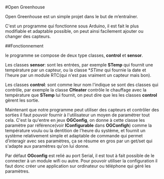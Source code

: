 #Open Greenhouse

Open Greenhouse est un simple projet dans le but de m’entraîner.

C'est un programme qui fonctionne sous Arduino, il est fait le plus modifiable et adaptable possible,
on peut ainsi facilement ajouter ou changer des capteurs.

##Fonctionnement

le programme se compose de deux type classes, **control** et **sensor**.

Les classes **sensor**:
	sont les entrées, par exemple **STemp** qui fournit une température
	par un capteur, ou la classe **STime* qui fournie la date et l'heure par
	un module RTC(qui n'est pas vraiment un capteur mais bon).

Les classes **control**:
	sont comme leur nom l'indique se sont des classes qui contrôle, par exemple la classe **CHeater**
	contrôle le chauffage avec la température que **STemp** lui fournit, on peut dire que les
	les classes **control** gèrent les sortie.

Maintenant que notre programme peut utiliser des capteurs et contrôler des sorties il faut pouvoir fournir
à l'utilisateur un moyen de paramétrer tout cela.
C'est la qu'entre en jeux **OGConfig**, on donne à cette classe les paramètre par référence(voir **IConfigurable** dans **OGConfigh**) comme
la température voulu ou  la dentition de l'heure du système, et fournit un système relativement simple et adaptable de commande qui permet d’interagir avec 
ses paramètres, ça se résume en gros par un get/set qui s'adapte aux paramètres qu'on lui donne.

Par défaut **OGconfig** est relié au port Serial, il est tout à fait possible de le connecter à un module wifi ou autre.
Pour pouvoir utiliser la configuration il faut donc créer une application sur ordinateur ou téléphone qui géré les paramètres.
